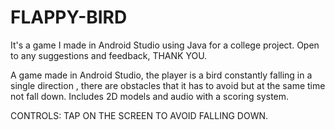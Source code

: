 # FLAPPY-BIRD
It's a game I made in Android Studio using Java for a college project. Open to any suggestions and feedback, THANK YOU.

A game made in Android Studio, the player is a bird constantly falling in a single direction , there are obstacles that it has to avoid but at the same time not fall down. Includes 2D models and audio with a scoring system.

CONTROLS: TAP ON THE SCREEN TO AVOID FALLING DOWN.
